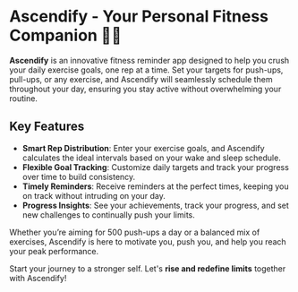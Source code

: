 # Ascendify - Your Personal Fitness Companion 🚀💪

**Ascendify** is an innovative fitness reminder app designed to help you crush your daily exercise goals, one rep at a time. Set your targets for push-ups, pull-ups, or any exercise, and Ascendify will seamlessly schedule them throughout your day, ensuring you stay active without overwhelming your routine.

## Key Features
- **Smart Rep Distribution**: Enter your exercise goals, and Ascendify calculates the ideal intervals based on your wake and sleep schedule.
- **Flexible Goal Tracking**: Customize daily targets and track your progress over time to build consistency.
- **Timely Reminders**: Receive reminders at the perfect times, keeping you on track without intruding on your day.
- **Progress Insights**: See your achievements, track your progress, and set new challenges to continually push your limits.

Whether you’re aiming for 500 push-ups a day or a balanced mix of exercises, Ascendify is here to motivate you, push you, and help you reach your peak performance.

Start your journey to a stronger self. Let's **rise and redefine limits** together with Ascendify!
